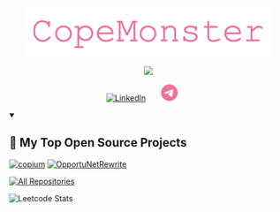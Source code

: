 <p align="center">
  <a href="https://github.com/CopeMonster">
    <img src="assets/logo.png" alt="CopeMonster" /></a>
</p>

<p align="center">
  <!-- Typing SVG by DenverCoder1 - https://github.com/DenverCoder1/readme-typing-svg -->
  <a href="https://github.com/DenverCoder1/readme-typing-svg">
    <img src="https://readme-typing-svg.demolab.com/?lines=Backend%20developer;Java/Kotlin;Always%20learning%20new%20things&font=Fira%20Code&center=true&width=440&height=45&color=ed719e&vCenter=true&pause=1000&size=22" /></a>
</p>

<!-- Social icons section -->
<p align="center">
  <a href="https://www.linkedin.com/in/alan-kassymbek/"><img width="32px" alt="LinkedIn" title="LinkedIn" src="https://i.imgur.com/yRpa1dQ.png"/></a>
  &#8287;&#8287;&#8287;&#8287;&#8287;
  <a href="https://t.me/ton_tony"><img width="30px" alt="Telegram" title="Telegram" src="assets/telegram.png"/></a>
  &#8287;&#8287;&#8287;&#8287;&#8287;
</p>

<details open> 
  <summary><h2>📘 My Top Open Source Projects</h2></summary>

  <p align="left">
    <a href="https://github.com/CopeMonster/Copium"><img width="278" src="https://denvercoder1-github-readme-stats.vercel.app/api/pin/?username=CopeMonster&repo=Copium&theme=react&bg_color=1F222E&title_color=ed719e&hide_border=true&icon_color=F8D866&show_icons=false" alt="copium"></a>
    <a href="https://github.com/CopeMonster/OpportuNetRewrite"><img width="278" src="https://denvercoder1-github-readme-stats.vercel.app/api/pin/?username=CopeMonster&repo=OpportuNetRewrite&theme=react&bg_color=1F222E&title_color=ed719e&hide_border=true&icon_color=F8D866&show_icons=false" alt="OpportuNetRewrite"></a>
  </p>

<a href="https://github.com/CopeMonster?tab=repositories&sort=stargazers"><img alt="All Repositories" title="All Repositories" src="https://custom-icon-badges.demolab.com/badge/-Click%20Here%20For%20All%20My%20Repos-1F222E?style=for-the-badge&logoColor=white&logo=repo"/></a>
</details>

![Leetcode Stats](https://leetcard.jacoblin.cool/CopeMonster)